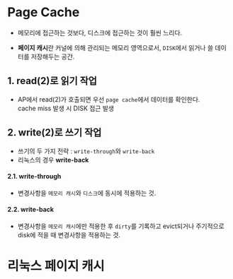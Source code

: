 

# Page Cache  
* 메모리에 접근하는 것보다, 디스크에 접근하는 것이 훨씬 느리다.  

* **페이지 캐시**란 커널에 의해 관리되는 메모리 영역으로서, `DISK`에서 읽거나 쓸 데이터를 저장해두는 공간.  

## 1. read(2)로 읽기 작업  

* AP에서 read(2)가 호출되면 우선 `page cache`에서 데이터를 확인한다.  
cache miss 발생 시 DISK 접근 발생  

## 2. write(2)로 쓰기 작업  

* 쓰기의 두 가지 전략 : `write-through`와 `write-back`  
* 리눅스의 경우 **write-back**  

#### 2.1. write-through  
* 변경사항을 `메모리 캐시`와 `디스크`에 동시에 적용하는 것.  

#### 2.2. write-back  
* 변경사항을 `메모리 캐시`에만 적용한 후 `dirty`를 기록하고 evict되거나 주기적으로 disk에 적을 때 변경사항을 적용하는 것.  

# 리눅스 페이지 캐시  














